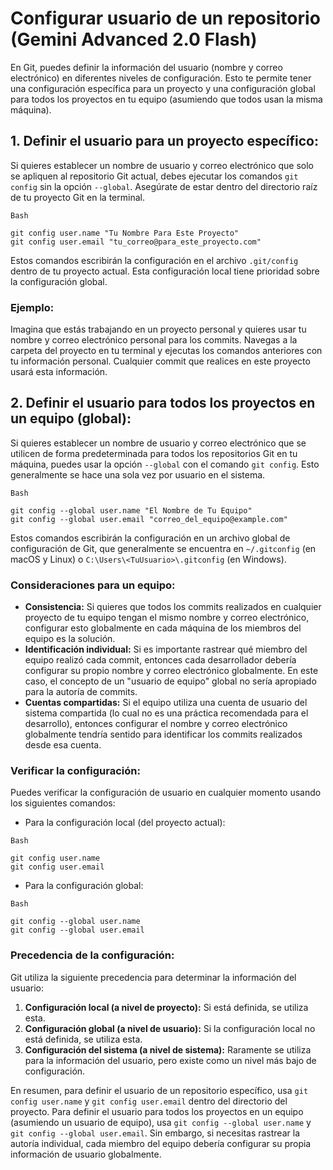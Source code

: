 # Configurar usuario de un repositorio (Gemini Advanced 2.0 Flash)

En Git, puedes definir la información del usuario (nombre y correo electrónico) en diferentes niveles de configuración. Esto te permite tener una configuración específica para un proyecto y una configuración global para todos los proyectos en tu equipo (asumiendo que todos usan la misma máquina).

## 1. Definir el usuario para un proyecto específico:

Si quieres establecer un nombre de usuario y correo electrónico que solo se apliquen al repositorio Git actual, debes ejecutar los comandos ```git config``` sin la opción ```--global```. Asegúrate de estar dentro del directorio raíz de tu proyecto Git en la terminal.

```
Bash

git config user.name "Tu Nombre Para Este Proyecto"
git config user.email "tu_correo@para_este_proyecto.com"
```

Estos comandos escribirán la configuración en el archivo ```.git/config``` dentro de tu proyecto actual. Esta configuración local tiene prioridad sobre la configuración global.

### Ejemplo:

Imagina que estás trabajando en un proyecto personal y quieres usar tu nombre y correo electrónico personal para los commits. Navegas a la carpeta del proyecto en tu terminal y ejecutas los comandos anteriores con tu información personal. Cualquier commit que realices en este proyecto usará esta información.

## 2. Definir el usuario para todos los proyectos en un equipo (global):

Si quieres establecer un nombre de usuario y correo electrónico que se utilicen de forma predeterminada para todos los repositorios Git en tu máquina, puedes usar la opción ```--global``` con el comando ```git config```. Esto generalmente se hace una sola vez por usuario en el sistema.

```
Bash

git config --global user.name "El Nombre de Tu Equipo"
git config --global user.email "correo_del_equipo@example.com"
```

Estos comandos escribirán la configuración en un archivo global de configuración de Git, que generalmente se encuentra en ```~/.gitconfig``` (en macOS y Linux) o ```C:\Users\<TuUsuario>\.gitconfig``` (en Windows).

### Consideraciones para un equipo:

- **Consistencia:** Si quieres que todos los commits realizados en cualquier proyecto de tu equipo tengan el mismo nombre y correo electrónico, configurar esto globalmente en cada máquina de los miembros del equipo es la solución.
- **Identificación individual:** Si es importante rastrear qué miembro del equipo realizó cada commit, entonces cada desarrollador debería configurar su propio nombre y correo electrónico globalmente. En este caso, el concepto de un "usuario de equipo" global no sería apropiado para la autoría de commits.
- **Cuentas compartidas:** Si el equipo utiliza una cuenta de usuario del sistema compartida (lo cual no es una práctica recomendada para el desarrollo), entonces configurar el nombre y correo electrónico globalmente tendría sentido para identificar los commits realizados desde esa cuenta.

### Verificar la configuración:

Puedes verificar la configuración de usuario en cualquier momento usando los siguientes comandos:

- Para la configuración local (del proyecto actual):

```
Bash

git config user.name
git config user.email
```

- Para la configuración global:

```
Bash

git config --global user.name
git config --global user.email
```

### Precedencia de la configuración:

Git utiliza la siguiente precedencia para determinar la información del usuario:
1. **Configuración local (a nivel de proyecto):** Si está definida, se utiliza esta.
2. **Configuración global (a nivel de usuario):** Si la configuración local no está definida, se utiliza esta.
3. **Configuración del sistema (a nivel de sistema):** Raramente se utiliza para la información del usuario, pero existe como un nivel más bajo de configuración.

En resumen, para definir el usuario de un repositorio específico, usa ```git config user.name``` y ```git config user.email``` dentro del directorio del proyecto. Para definir el usuario para todos los proyectos en un equipo (asumiendo un usuario de equipo), usa ```git config --global user.name``` y ```git config --global user.email```. Sin embargo, si necesitas rastrear la autoría individual, cada miembro del equipo debería configurar su propia información de usuario globalmente.
